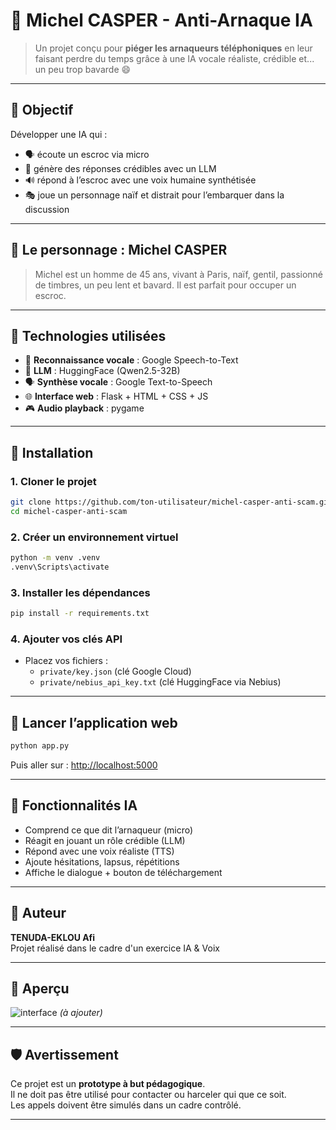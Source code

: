 # 🧠 Michel CASPER - Anti-Arnaque IA

> Un projet conçu pour **piéger les arnaqueurs téléphoniques** en leur faisant perdre du temps grâce à une IA vocale réaliste, crédible et... un peu trop bavarde 😄

---

## 🎯 Objectif

Développer une IA qui :
- 🗣️ écoute un escroc via micro
- 🤖 génère des réponses crédibles avec un LLM
- 🔊 répond à l’escroc avec une voix humaine synthétisée
- 🎭 joue un personnage naïf et distrait pour l’embarquer dans la discussion

---

## 🧔 Le personnage : Michel CASPER

> Michel est un homme de 45 ans, vivant à Paris, naïf, gentil, passionné de timbres, un peu lent et bavard. Il est parfait pour occuper un escroc.

---

## 🧪 Technologies utilisées

- 🎤 **Reconnaissance vocale** : Google Speech-to-Text
- 🧠 **LLM** : HuggingFace (Qwen2.5-32B)
- 🗣️ **Synthèse vocale** : Google Text-to-Speech
- 🌐 **Interface web** : Flask + HTML + CSS + JS
- 🎮 **Audio playback** : pygame

---

## 🔧 Installation

### 1. Cloner le projet

```bash
git clone https://github.com/ton-utilisateur/michel-casper-anti-scam.git
cd michel-casper-anti-scam
```

### 2. Créer un environnement virtuel

```bash
python -m venv .venv
.venv\Scripts\activate
```

### 3. Installer les dépendances

```bash
pip install -r requirements.txt
```

### 4. Ajouter vos clés API

- Placez vos fichiers :
  - `private/key.json` (clé Google Cloud)
  - `private/nebius_api_key.txt` (clé HuggingFace via Nebius)

---

## 🚀 Lancer l’application web

```bash
python app.py
```

Puis aller sur : [http://localhost:5000](http://localhost:5000)

---

## 🧠 Fonctionnalités IA

- Comprend ce que dit l’arnaqueur (micro)
- Réagit en jouant un rôle crédible (LLM)
- Répond avec une voix réaliste (TTS)
- Ajoute hésitations, lapsus, répétitions
- Affiche le dialogue + bouton de téléchargement

---

## 👤 Auteur

**TENUDA-EKLOU Afi**  
Projet réalisé dans le cadre d'un exercice IA & Voix

---

## 📸 Aperçu

![interface](docs/preview.png) *(à ajouter)*

---

## 🛡️ Avertissement

Ce projet est un **prototype à but pédagogique**.  
Il ne doit pas être utilisé pour contacter ou harceler qui que ce soit.  
Les appels doivent être simulés dans un cadre contrôlé.

---
